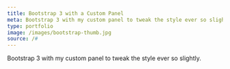 ```yaml
---
title: Bootstrap 3 with a Custom Panel
meta: Bootstrap 3 with my custom panel to tweak the style ever so slightly.
type: portfolio
image: /images/bootstrap-thumb.jpg
source: /#
---
```


Bootstrap 3 with my custom panel to tweak the style ever so slightly.